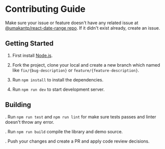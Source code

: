 # Contributing Guide

Make sure your issue or feature doesn't have any related issue at [@umakantp/react-date-range repo](https://github.com/umakantp/react-date-range/issues). If it didn't exist already, create an issue.

## Getting Started

1. First install [Node.js](https://nodejs.org/en/download).

2. Fork the project, clone your local and create a new branch which named like `fix/{bug-description}` or `feature/{feature-description}`.

3. Run `npm install` to install the dependencies.

4. Run `npm run dev` to start development server.

## Building

. Run `npm run test` and `npm run lint` for make sure tests passes and linter doesn't throw any error.

. Run `npm run build` compile the library and demo source.

. Push your changes and create a PR and apply code review decisions.

